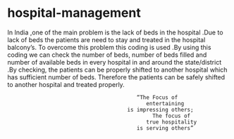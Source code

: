 # hospital-management
In India ,one of the main problem is the lack of beds in the hospital .Due to lack of beds the patients are need to stay and treated in the hospital balcony’s. To overcome this problem this coding is used .By using this coding we can check the number of beds, number of beds filled and number of available beds in every hospital in and around the state/district .By checking, the patients can be properly shifted to another hospital which has sufficient number of beds. Therefore the patients can be safely shifted to another hospital and treated properly.

                                             “The Focus of
                                                entertaining 
                                          is impressing others;
                                                  The focus of
                                                true hospitality
                                             is serving others”
